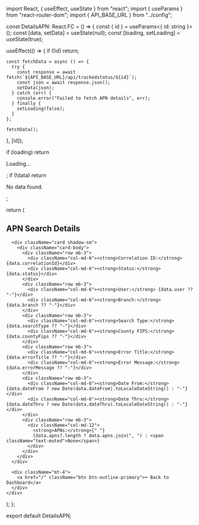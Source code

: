 import React, { useEffect, useState } from "react";
import { useParams } from "react-router-dom";
import { API_BASE_URL } from "../config";

const DetailsAPN: React.FC = () => {
  const { id } = useParams<{ id: string }>();
  const [data, setData] = useState<any>(null);
  const [loading, setLoading] = useState(true);

  useEffect(() => {
    if (!id) return;

    const fetchData = async () => {
      try {
        const response = await fetch(`${API_BASE_URL}/api/trackedstatus/${id}`);
        const json = await response.json();
        setData(json);
      } catch (err) {
        console.error("Failed to fetch APN details", err);
      } finally {
        setLoading(false);
      }
    };

    fetchData();
  }, [id]);

  if (loading) return <p className="p-4">Loading...</p>;
  if (!data) return <p className="text-danger p-4">No data found.</p>;

  return (
    <div className="container mt-4">
      <h2 className="mb-4">APN Search Details</h2>

      <div className="card shadow-sm">
        <div className="card-body">
          <div className="row mb-3">
            <div className="col-md-6"><strong>Correlation ID:</strong> {data.correlationId}</div>
            <div className="col-md-6"><strong>Status:</strong> {data.status}</div>
          </div>
          <div className="row mb-3">
            <div className="col-md-6"><strong>User:</strong> {data.user ?? "-"}</div>
            <div className="col-md-6"><strong>Branch:</strong> {data.branch ?? "-"}</div>
          </div>
          <div className="row mb-3">
            <div className="col-md-6"><strong>Search Type:</strong> {data.searchType ?? "-"}</div>
            <div className="col-md-6"><strong>County FIPS:</strong> {data.countyFips ?? "-"}</div>
          </div>
          <div className="row mb-3">
            <div className="col-md-6"><strong>Error Title:</strong> {data.errorTitle ?? "-"}</div>
            <div className="col-md-6"><strong>Error Message:</strong> {data.errorMessage ?? "-"}</div>
          </div>
          <div className="row mb-3">
            <div className="col-md-6"><strong>Date From:</strong> {data.dateFrom ? new Date(data.dateFrom).toLocaleDateString() : "-"}</div>
            <div className="col-md-6"><strong>Date Thru:</strong> {data.dateThru ? new Date(data.dateThru).toLocaleDateString() : "-"}</div>
          </div>
          <div className="row mb-3">
            <div className="col-md-12">
              <strong>APNs:</strong>{" "}
              {data.apns?.length ? data.apns.join(", ") : <span className="text-muted">None</span>}
            </div>
          </div>
        </div>
      </div>

      <div className="mt-4">
        <a href="/" className="btn btn-outline-primary">⬅ Back to Dashboard</a>
      </div>
    </div>
  );
};

export default DetailsAPN;
